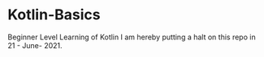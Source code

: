 # Kotlin-Basics
Beginner Level Learning of Kotlin
I am hereby putting a halt on this repo in 21 - June- 2021.
